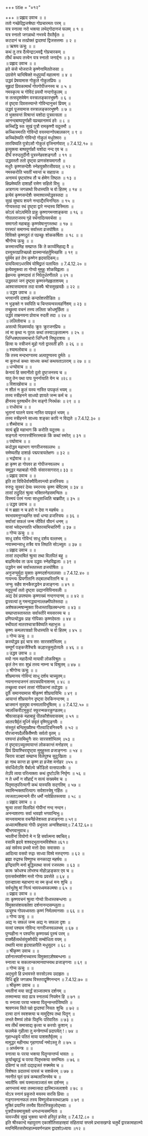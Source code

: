 +++
title = "०१२"

+++
॥ प्रह्लाद उवाच ॥ ॥  
ततो गच्छेद्द्विजश्रेष्ठा गोप्रचारमतः परम् ॥  
यत्र स्नात्वा नरो भक्त्या लभेद्गोदानजं फलम् ॥ १ ॥  
यत्र स्नातो जगन्नाथो नभस्ये दैवतैर्वृतः ॥  
कटदानं च तत्प्रोक्तं द्वादश्यां द्विजसत्तमाः ॥ २ ॥  
॥ ऋषय ऊचुः ॥ ॥  
कथं तु तत्र दैत्येन्द्राऽभवद्वै गोप्रचारकम् ॥  
तीर्थं कथय तत्त्वेन यत्र स्नातो जनार्द्दनः ॥ ३ ॥  
॥ प्रह्लाद उवाच ॥ ॥  
हते कंसे भोजराजे कृष्णेनामिततेजसा ॥  
उग्रसेने चाभिषिक्ते मधुपुर्य्यां महात्मना ॥ ४ ॥  
उद्धवं प्रेषयामास गोकुले गोकुलप्रियः ॥  
सुहृदां प्रियकामार्थं गोपगोपीजनस्य च ॥ ५ ॥  
नमस्कृत्य च गोविदं प्रययौ नन्दगोकुलम् ॥  
स तत्सदृशवेषेण वस्त्रालङ्कारभूषणैः ॥ ६ ॥  
तं दृष्ट्वा दिवसस्यान्ते गोविन्दानुचरं प्रियम् ॥  
उद्धवं पूजयामास वस्त्रालङ्कारभूषणैः ॥ ७ ॥  
तं भुक्तवन्तं विश्रान्तं यशोदा पुत्रवत्सला ॥  
आनन्दबाष्पपूर्णाक्षी पप्रच्छानामयं हरेः ॥ ८ ॥  
कच्चिद्धि स्तः सुखं पुत्रौ रामकृष्णौ यदूत्तमौ ॥  
कच्चित्स्मरति गोविन्दो वयस्यान्गोपबालकान् ॥ ९ ॥  
कच्चिदेष्यति गोविन्दो गोकुलं मधुरेश्वरः ॥  
तारयिष्यति पुत्रोऽसौ गोकुलं वृजिनार्णवात् ॥ 7.4.12.१० ॥  
इत्युक्त्वा बाष्पपूर्णाक्षौ यशोदा नन्द एव च ॥  
दीर्घं रुरुदतुर्दीनौ पुत्रस्नेहवशङ्गतौ ॥ ११ ॥  
उद्धवस्तौ ततो दृष्ट्वा प्राणसंशयमागतौ ॥  
मधुरैः कृष्णसन्देशैः स्नेहयुक्तैरजीवयत् ॥ १२ ॥  
नमस्करोति भवतीं भवन्तं च सहाग्रजः ॥  
अनामयं पृष्टवांश्च तौ च क्षेमेण तिष्ठतः ॥ १३ ॥  
क्षिप्रमेष्यति दाशार्हो रामेण सहितो विभुः ॥  
अत्रागत्य जगन्नाथो विधास्यति च वो हितम् ॥ १४ ॥  
इत्येवं कृष्णसन्देशैः समाश्वास्योद्धवस्तदा ॥  
सुखं सुष्वाप शयने नन्दाद्यैरभिनन्दितः ॥ १५ ॥  
गोप्यस्तदा रथं दृष्ट्वा द्वारे नन्दस्य विस्मिताः ॥  
कोऽयं कोऽयमिति प्राहुः कृष्णागमनशङ्कया ॥ १६ ॥  
गोपालराजस्य गृहे रथेनादित्यवर्चसा ॥  
समागतो महाबाहुः कृष्णवेषानुगस्तथा ॥ १७ ॥  
परस्परं समागम्य सर्वास्ता व्रजयोषितः ॥  
विविक्ते कृष्णदूतं तं पप्रच्छुः शोककर्षिताः ॥ १८ ॥ ॥  
श्रीगोप्य ऊचुः ॥ ॥  
कस्मात्त्वमिह सम्प्राप्तः किं ते कार्य्यमिहाद्य वै ॥  
दस्युरूपप्रतिच्छन्नो ह्यस्मान्संहर्तुमिच्छसि ॥ १९ ॥  
पूर्वमेव हतं तेन कृष्णेन हृदयादिकम्॥  
पाययित्वाऽधरविषं योषिद्व्रातं पलायितः ॥ 7.4.12.२० ॥  
इत्येवमुक्त्वा ता गोप्यो मुमुहुः शोकविह्वलाः ॥  
ईक्षन्त्यः कृष्णदासं तं निपेतुर्धरणीतले ॥ २१ ॥  
उद्धवस्तं जनं दृष्ट्वा कृष्णस्नेहहृताशयम् ॥  
आश्वासयामास तदा वाक्यैः श्रोत्रसुखावहैः ॥ २२ ॥  
॥ उद्धव उवाच ॥ ॥  
भगवानपि दाशार्हः कन्दर्पशरपीडितः ॥  
न भुङ्क्ते न स्वपिति च चिन्तयन्वस्त्वहर्निशम् ॥ २३ ॥  
तच्छ्रुत्वा वचनं तस्य ललिता क्रोधमूर्छिता ॥  
उद्धवं ताम्रनयना प्रोवाच रुदती तदा ॥ २४ ॥  
॥ ललितोवाच ॥ ॥  
असत्यो भिन्नमर्य्यादः क्रूरः क्रूरजनप्रियः ॥  
त्वं मा कृथा नः पुरतः कथां तस्याऽकृतात्मनः ॥ २५ ॥  
धिग्धिक्पापसमाचारो धिग्धिग्वै निष्ठुराशयः ॥  
हित्वा यः स्त्रीजनं मूढो गतो द्वारवतीं हरिः ॥ २६ ॥ ॥  
॥ श्यामलोवाच ॥ ॥  
किं तस्य मन्दभाग्यस्य अल्पपुण्यस्य दुर्मतेः ॥  
मा कुरुध्वं कथाः साध्व्यः कथां कथयताऽपराम् ॥ २७ ॥ ॥  
॥ धन्योवाच ॥ ॥  
केनायं हि समानीतो दूतो दुष्टजनस्य च ॥  
यातु तेन पथा पापः पुनर्नायाति येन च ॥२८॥  
॥ विशाखोवाच ॥ ॥  
न शीलं न कुलं यस्य नास्ति पापकृतं भयम् ॥  
तस्य स्त्रीहनने साध्व्यो ज्ञायते जन्म कर्म च ॥  
हीनस्य पुरुषार्थेन तेन सङ्गो निरर्थकः ॥ २९ ॥ ॥  
॥ राधोवाच ॥ ॥  
भूतानां घातने यस्य नास्ति पापकृतं भयम् ॥  
तस्य स्त्रीहनने साध्व्यः शङ्का कापि न विद्यते ॥ 7.4.12.३० ॥  
॥ शैब्योवाच ॥ ॥  
सत्यं ब्रूहि महाभाग किं करोति यदूत्तमः ॥  
सङ्गतो नागरस्त्रीभिरस्माकं किं कथां स्मरेत् ॥ ३१ ॥  
॥ पद्मोवाच ॥ ॥  
कदोद्धव महाभाग नागरीजनवल्लभः ॥  
समेष्यतीह दाशार्हः पद्मपत्रायतेक्षणः ॥ ३२ ॥  
॥ भद्रोवाच ॥ ॥  
हा कृष्ण हा गोपवर हा गोपीजनवल्लभ ॥  
समुद्धर महाबाहो गोपीः संसारसागरात्॥ ३३ ॥  
॥ प्रह्लाद उवाच ॥ ॥  
इति ता विविधैर्वाक्यैर्विलपन्त्यो व्रजस्त्रियः ॥  
रुरुदुः सुस्वरं देव्यः स्मरन्त्यः कृष्ण चेष्टितम् ॥ ३४ ॥  
तासां तद्रुदितं श्रुत्वा भक्तिस्नेहसमन्वितः ॥  
विस्मयं परमं गत्वा साधुसाध्विति चाब्रवीत् ॥ ३५ ॥  
॥ उद्धव उवाच ॥ ॥  
यं न ब्रह्मा न च हरो न देवा न महर्षयः ॥  
स्वभावमनुगच्छन्ति सर्वा धन्या व्रजस्त्रियः ॥ ३६ ॥  
सर्वासां सफलं जन्म जीवितं यौवनं धनम् ॥  
यासां भवेद्भगवति भक्तिरव्यभिचारिणी ॥ ३७ ॥  
॥ गोप्य ऊचुः ॥ ॥  
साधु दर्शय गोविन्दं साधु दर्शय वल्लभम् ॥  
नयास्मान्साधु तत्रैव यत्र तिष्ठति सोऽच्युतः ॥ ३७ ॥  
॥ प्रह्लाद उवाच ॥ ॥  
तासां तद्भाषितं श्रुत्वा तथा विलपितं बहु ॥  
बाढमित्येव ता ऊच उद्धवः स्नेहविह्वलाः ॥ ३९ ॥  
उद्धवेन समं सर्वास्ततस्ता व्रजयोषितः ॥  
अनुजग्मुर्मुदा युक्ताः कृष्णदर्शनलालसाः ॥ 7.4.12.४० ॥  
गायन्त्यः प्रियगीतानि तद्बालचरितानि च ॥  
जग्मुः सहैव शनकैरुद्धवेन व्रजाङ्गनाः ॥ ४१ ॥  
यदुपुर्य्यां ततो दृष्ट्वा उद्यानविपिनावलीः ॥  
अद्य देवं प्रपश्यामः कृष्णाख्यं नन्दनन्दनम् ॥ ॥ ४२ ॥  
द्वारवत्यां तु गमनाद्ध्यानाल्लक्ष्मीपतेस्तदा ॥  
अशेषकल्मषान्मुक्ता विध्वस्ताखिलबन्धनाः ॥ ४३ ॥  
सम्प्राप्तास्तास्ततः सर्वास्तीरे मयसरस्य च ॥  
प्रणिपत्योद्धवः प्राह गोपिकाः कृष्णदेवताः ॥ ४४ ॥  
स्थीयतां मातरश्चात्रात्रैवेष्यति महाभुजः ॥  
कृष्णः कमलपत्राक्षो विधास्यति च वो हितम् ॥ ४५ ॥  
॥ गोप्य ऊचुः ॥ ॥  
कस्योद्धव इदं चात्र सरः सारसशोभितम् ॥  
सम्पूर्णं पङ्कजैश्चित्रैः कल्हारकुमुदोत्पलैः ॥ ४६ ॥ ॥  
॥ उद्धव उवाच ॥ ॥  
मयो नाम महादैत्यो मायावी लोकविश्रुतः ॥  
कृतं तेन सरः शुभ्रं तस्य नाम्ना च विश्रुतम् ॥ ४७ ॥  
॥ श्रीगोप्य ऊचुः ॥ ॥  
शीघ्रमानय गोविन्दं साधु दर्शय चाच्युतम्॥  
नयनानन्दजननं तापत्रयविनाशनम् ॥ ४८ ॥  
तच्छ्रुत्वा वचनं तासां गोपिकानां तदोद्धवः ॥  
दूतैः समानयामास श्रीकृष्णं शीघ्रयायिभिः ॥ ४९ ॥  
आयान्तं शीघ्रयानेन दृष्ट्वा देवकिनन्दनम् ॥  
भ्राजमानं सुवपुषा वनमालाविभूषितम् ॥ ॥ 7.4.12.५० ॥  
ज्वलत्किरीटमुकुटं स्फुरन्मकरकुण्डलम्॥  
श्रीवत्साङ्कं महाबाहुं पीतकौशेयवाससम् ॥ ५१ ॥  
आतपत्रैर्वृतं मूर्ध्नि संवृतं वृष्णिपुङ्गवैः ॥  
संस्तुतं बन्दिमुख्यैश्च गीतवादित्रनिस्वनैः ॥ ५२ ॥  
पौरजानपदैर्लोकैर्वैष्णवैः सर्वतो वृतम् ॥  
पश्यन्तं हंसमिथुनैः सरः सारसशोभितम् ॥५३ ॥  
तं दृष्ट्वाऽच्युतमायान्तं लोककान्तं मनोहरम् ॥  
प्रियं प्रियाश्चिराद्दृष्ट्वा मुमुहुस्ता व्रजाङ्गनाः ॥ ५४ ॥  
चिराय सञ्ज्ञां सम्प्राप्य विलेपुश्च सुदुःखिताः ॥  
हा नाथ कान्त हा कृष्ण हा व्रजेश मनोहर ॥५५ ॥  
संवर्धितोऽसि यैर्बाल्ये क्रीडितो वत्सपालकैः ॥  
तेऽपि त्वया परित्यक्ताः कथं दुष्टोऽसि निर्घृणः ॥ ५६ ॥  
न ते धर्मो न सौहार्द्दं न सत्यं सख्यमेव च ॥  
पितृमातृपरित्यागी कथं यास्यसि सद्गतिम् ॥ ५७ ॥  
स्वामिन्भक्तपरित्यागः सर्वशास्त्रेषु गर्हितः ॥  
त्यजताऽस्मान्वने वीर धर्मो नावेक्षितस्त्वया ॥ ५८ ॥  
॥ प्रह्लाद उवाच ॥ ॥  
श्रुत्वा तासां विलपितं गोपीनां नन्द नन्दन।  
अनन्यशरणाः सर्वा भावज्ञो भगवान्विभुः॥  
सान्त्वयामास वचनैर्व्रजेशस्ता व्रजाङ्गनाः॥ ५९॥  
अध्यात्मशिक्षया गोपीः प्रभुस्ता अन्वशिक्षयत्॥ 7.4.12.६०॥  
श्रीभगवानुवाच॥  
भवतीनां वियोगो मे न हि सर्वात्मना क्वचित्॥  
वसामि हृदये शश्वद्भूतानामविशेषतः॥६१॥  
अहं सर्वस्य प्रभवो मत्तो देवाः सवासवाः ॥  
आदित्या वसवो रुद्राः साध्या विश्वे मरुद्गणाः ॥ ६२ ॥  
ब्रह्मा रुद्रश्च विष्णुश्च सनकाद्या महर्षयः ॥  
इन्द्रियाणि मनो बुद्धिस्तथा सत्त्वं रजस्तमः ॥ ६३ ॥  
कामः क्रोधश्च लोभश्च मोहोऽहङ्कार एव च ॥  
एतत्सर्वमशेषेण मत्तो गोप्यः प्रवर्त्तते ॥ ६४ ॥  
एतज्ज्ञात्वा महाभागा मा स्म कृध्वं मनः शुचि ॥  
सर्वभूतेषु मां नित्यं भावयध्वमकल्मषाः॥ ६५ ॥  
॥ प्रह्लाद उवाच ॥ ॥  
ताः कृष्णवचनं श्रुत्वा गोप्यो विध्वस्तबन्धनाः ॥  
विमुक्तसंशयक्लेशा दर्शनानन्दसम्प्लुताः॥  
ऊचुश्च गोपवध्वस्ताः कृष्णं निर्मलमानसाः ॥ ६६ ॥ ॥  
॥ गोप्य ऊचुः ॥ ॥  
अद्य नः सफलं जन्म अद्य नः सफला दृशः ॥  
यत्त्वां पश्याम गोविन्द नागरीजनवल्लभम् ॥ ६७ ॥  
पुण्यहीना न पश्यन्ति कृष्णाख्यं पुरुषं परम् ॥  
वाक्यैर्हेत्वर्थसंयुक्तैर्यदि सम्बोधिता वयम् ॥  
तथापि माया हृदयान्नापैति मधुसूदन ॥ ६८ ॥  
॥ श्रीकृष्ण उवाच ॥ ॥  
दर्शनात्स्पर्शनाच्चास्य विमुक्ताऽशेषबन्धनाः ॥  
स्नात्वा च सकलान्कामानवाप्स्यथ व्रजाङ्गनाः ॥ ६९ ॥  
॥ गोप्य ऊचुः ॥ ॥  
अद्भुतो हि प्रभावस्ते सरसोऽस्य उदाहृतः ॥  
विधिं ब्रूहि जगन्नाथ विस्तराद्वृष्णिनन्दन ॥ 7.4.12.७० ॥  
॥ श्रीकृष्ण उवाच ॥ ॥  
भवतीनां मया सार्द्धं सञ्जातमत्र दर्शनम् ॥  
तस्मान्मया सदा ह्यत्र स्नातव्यं नियमेन हि ॥ ७१ ॥  
यः स्नात्वा परया भक्त्या पितॄन्सन्तर्पयिष्यति ॥  
श्रावणस्य सिते पक्षे द्वादश्यां नियतः शुचिः ॥ ७२ ॥  
दत्त्वा दानं स्वशक्त्या च मामुद्दिश्य तथा पितॄन् ॥  
लभते वैष्णवं लोकं पितृभिः परिवारितः ॥ ७३ ॥  
मय तीर्थं समासाद्य कृत्वा च करयोः कुशान् ॥  
फलमेकं गृहीत्वा तु मन्त्रेणार्घ्यं प्रदापयेत् !। ७४ ॥  
गृहान्धकूपे पतितं माया पाशशतैर्वृतम् ॥  
मामुद्धर महीनाथ गृहाणार्घ्यं नमोऽस्तु ते ॥ ७५ ॥  
॥ अर्घ्यमन्त्रः ॥ ॥  
स्नात्वा यः परया भक्त्या पितॄन्सन्तर्प्य भावतः ॥  
कुर्याच्छ्राद्धं च परया पितृभक्त्या समन्वितः ॥ ७६ ॥  
दक्षिणां च ततो दद्याद्रजतं रुक्ममेव च ॥  
विशेषतः प्रदातव्यं पायसं च सशर्करम् ॥ ७७ ॥  
नवनीतं घृतं छत्रं कम्बलाजिनमेव च ॥  
भवतीभिः समं यस्मात्सञ्जातं मम दर्शनम् ॥  
आगन्तव्यं मया तस्मात्सदा ह्यस्मिञ्जलाशये ॥ ७८ ॥  
योऽत्र स्नानं प्रकुरुते मयस्य सरसि प्रियाः ॥  
गङ्गास्नानफलं तस्य विष्णुलोकस्तथाऽक्षयः ॥ ७९ ॥  
मुक्तिं प्रयान्ति तस्यैव पितरस्त्रिकुलोद्भवाः ॥  
पुत्रपौत्रसमायुक्तो धनधान्यसमन्वितः ॥  
यावज्जीवं सुखं भुक्त्वा चान्ते हरिपुरं व्रजेत् ॥ 7.4.12.८० ॥  
इति श्रीस्कान्दे महापुराण एकाशीतिसाहस्र्यां संहितायां सप्तमे प्रभासखण्डे चतुर्थे द्वारकामाहात्म्ये मयनिर्मितसरोमाहात्म्यवर्णनन्नाम द्वादशोऽध्यायः ॥१२ ॥